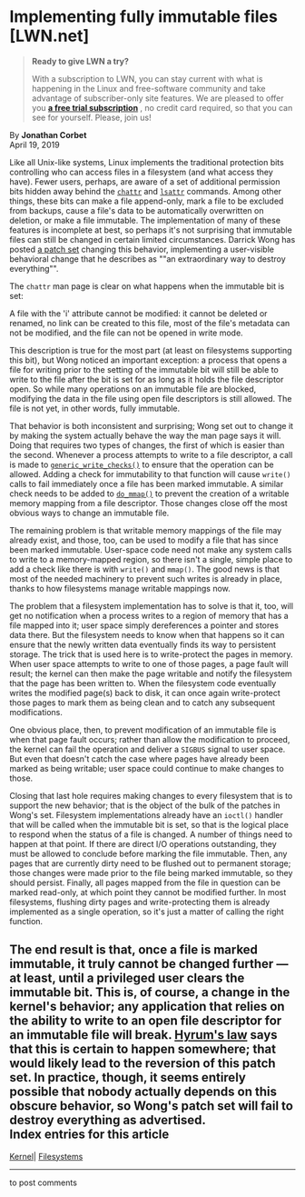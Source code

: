 # Implementing fully immutable files [LWN.net]

> **Ready to give LWN a try?**
> 
> With a subscription to LWN, you can stay current with what is happening in the Linux and free-software community and take advantage of subscriber-only site features. We are pleased to offer you **[a free trial subscription](https://lwn.net/Promo/nst-trial/claim)** , no credit card required, so that you can see for yourself. Please, join us! 

By **Jonathan Corbet**  
April 19, 2019 

Like all Unix-like systems, Linux implements the traditional protection bits controlling who can access files in a filesystem (and what access they have). Fewer users, perhaps, are aware of a set of additional permission bits hidden away behind the [`chattr`](http://man7.org/linux/man-pages/man1/chattr.1.html) and [`lsattr`](http://man7.org/linux/man-pages/man1/lsattr.1.html) commands. Among other things, these bits can make a file append-only, mark a file to be excluded from backups, cause a file's data to be automatically overwritten on deletion, or make a file immutable. The implementation of many of these features is incomplete at best, so perhaps it's not surprising that immutable files can still be changed in certain limited circumstances. Darrick Wong has posted [a patch set](/ml/linux-fsdevel/155552786671.20411.6442426840435740050.stgit@magnolia/) changing this behavior, implementing a user-visible behavioral change that he describes as ""an extraordinary way to destroy everything"". 

The `chattr` man page is clear on what happens when the immutable bit is set: 

A file with the 'i' attribute cannot be modified: it cannot be deleted or renamed, no link can be created to this file, most of the file's metadata can not be modified, and the file can not be opened in write mode. 

This description is true for the most part (at least on filesystems supporting this bit), but Wong noticed an important exception: a process that opens a file for writing prior to the setting of the immutable bit will still be able to write to the file after the bit is set for as long as it holds the file descriptor open. So while many operations on an immutable file are blocked, modifying the data in the file using open file descriptors is still allowed. The file is not yet, in other words, fully immutable. 

That behavior is both inconsistent and surprising; Wong set out to change it by making the system actually behave the way the man page says it will. Doing that requires two types of changes, the first of which is easier than the second. Whenever a process attempts to write to a file descriptor, a call is made to [`generic_write_checks()`](https://elixir.bootlin.com/linux/v5.0/source/mm/filemap.c#L2931) to ensure that the operation can be allowed. Adding a check for immutability to that function will cause `write()` calls to fail immediately once a file has been marked immutable. A similar check needs to be added to [`do_mmap()`](https://elixir.bootlin.com/linux/v5.0/source/mm/mmap.c#L1380) to prevent the creation of a writable memory mapping from a file descriptor. Those changes close off the most obvious ways to change an immutable file. 

The remaining problem is that writable memory mappings of the file may already exist, and those, too, can be used to modify a file that has since been marked immutable. User-space code need not make any system calls to write to a memory-mapped region, so there isn't a single, simple place to add a check like there is with `write()` and `mmap()`. The good news is that most of the needed machinery to prevent such writes is already in place, thanks to how filesystems manage writable mappings now. 

The problem that a filesystem implementation has to solve is that it, too, will get no notification when a process writes to a region of memory that has a file mapped into it; user space simply dereferences a pointer and stores data there. But the filesystem needs to know when that happens so it can ensure that the newly written data eventually finds its way to persistent storage. The trick that is used here is to write-protect the pages in memory. When user space attempts to write to one of those pages, a page fault will result; the kernel can then make the page writable and notify the filesystem that the page has been written to. When the filesystem code eventually writes the modified page(s) back to disk, it can once again write-protect those pages to mark them as being clean and to catch any subsequent modifications. 

One obvious place, then, to prevent modification of an immutable file is when that page fault occurs; rather than allow the modification to proceed, the kernel can fail the operation and deliver a `SIGBUS` signal to user space. But even that doesn't catch the case where pages have already been marked as being writable; user space could continue to make changes to those. 

Closing that last hole requires making changes to every filesystem that is to support the new behavior; that is the object of the bulk of the patches in Wong's set. Filesystem implementations already have an `ioctl()` handler that will be called when the immutable bit is set, so that is the logical place to respond when the status of a file is changed. A number of things need to happen at that point. If there are direct I/O operations outstanding, they must be allowed to conclude before marking the file immutable. Then, any pages that are currently dirty need to be flushed out to permanent storage; those changes were made prior to the file being marked immutable, so they should persist. Finally, all pages mapped from the file in question can be marked read-only, at which point they cannot be modified further. In most filesystems, flushing dirty pages and write-protecting them is already implemented as a single operation, so it's just a matter of calling the right function. 

The end result is that, once a file is marked immutable, it truly cannot be changed further — at least, until a privileged user clears the immutable bit. This is, of course, a change in the kernel's behavior; any application that relies on the ability to write to an open file descriptor for an immutable file will break. [Hyrum's law](http://www.hyrumslaw.com/) says that this is certain to happen somewhere; that would likely lead to the reversion of this patch set. In practice, though, it seems entirely possible that nobody actually depends on this obscure behavior, so Wong's patch set will fail to destroy everything as advertised.  
Index entries for this article  
---  
[Kernel](/Kernel/Index)| [Filesystems](/Kernel/Index#Filesystems)  
  


* * *

to post comments 
